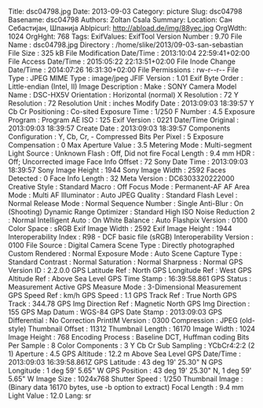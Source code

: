 Title: dsc04798.jpg
Date: 2013-09-03
Category: picture
Slug: dsc04798
Basename: dsc04798
Authors: Zoltan Csala
Summary:
Location: Сан Себастијан, Шпанија
Ablpicurl: http://abload.de/img/88yec.jpg
OrgWdth: 1024
OrgHght: 768
Tags:
ExifValues: ExifTool Version Number : 9.70
            File Name : dsc04798.jpg
            Directory : /home/slike/2013/09-03-san-sebastian
            File Size : 325 kB
            File Modification Date/Time : 2013:10:04 22:59:41+02:00
            File Access Date/Time : 2015:05:22 22:13:51+02:00
            File Inode Change Date/Time : 2014:07:26 16:31:30+02:00
            File Permissions : rw-r--r--
            File Type : JPEG
            MIME Type : image/jpeg
            JFIF Version : 1.01
            Exif Byte Order : Little-endian (Intel, II)
            Image Description :
            Make : SONY
            Camera Model Name : DSC-HX5V
            Orientation : Horizontal (normal)
            X Resolution : 72
            Y Resolution : 72
            Resolution Unit : inches
            Modify Date : 2013:09:03 18:39:57
            Y Cb Cr Positioning : Co-sited
            Exposure Time : 1/250
            F Number : 4.5
            Exposure Program : Program AE
            ISO : 125
            Exif Version : 0221
            Date/Time Original : 2013:09:03 18:39:57
            Create Date : 2013:09:03 18:39:57
            Components Configuration : Y, Cb, Cr, -
            Compressed Bits Per Pixel : 5
            Exposure Compensation : 0
            Max Aperture Value : 3.5
            Metering Mode : Multi-segment
            Light Source : Unknown
            Flash : Off, Did not fire
            Focal Length : 9.4 mm
            HDR : Off; Uncorrected image
            Face Info Offset : 72
            Sony Date Time : 2013:09:03 18:39:57
            Sony Image Height : 1944
            Sony Image Width : 2592
            Faces Detected : 0
            Face Info Length : 32
            Meta Version : DC6303320222000
            Creative Style : Standard
            Macro : Off
            Focus Mode : Permanent-AF
            AF Area Mode : Multi
            AF Illuminator : Auto
            JPEG Quality : Standard
            Flash Level : Normal
            Release Mode : Normal
            Sequence Number : Single
            Anti-Blur : On (Shooting)
            Dynamic Range Optimizer : Standard
            High ISO Noise Reduction 2 : Normal
            Intelligent Auto : On
            White Balance : Auto
            Flashpix Version : 0100
            Color Space : sRGB
            Exif Image Width : 2592
            Exif Image Height : 1944
            Interoperability Index : R98 - DCF basic file (sRGB)
            Interoperability Version : 0100
            File Source : Digital Camera
            Scene Type : Directly photographed
            Custom Rendered : Normal
            Exposure Mode : Auto
            Scene Capture Type : Standard
            Contrast : Normal
            Saturation : Normal
            Sharpness : Normal
            GPS Version ID : 2.2.0.0
            GPS Latitude Ref : North
            GPS Longitude Ref : West
            GPS Altitude Ref : Above Sea Level
            GPS Time Stamp : 16:39:58.861
            GPS Status : Measurement Active
            GPS Measure Mode : 3-Dimensional Measurement
            GPS Speed Ref : km/h
            GPS Speed : 1.1
            GPS Track Ref : True North
            GPS Track : 344.78
            GPS Img Direction Ref : Magnetic North
            GPS Img Direction : 155
            GPS Map Datum : WGS-84
            GPS Date Stamp : 2013:09:03
            GPS Differential : No Correction
            PrintIM Version : 0300
            Compression : JPEG (old-style)
            Thumbnail Offset : 11312
            Thumbnail Length : 16170
            Image Width : 1024
            Image Height : 768
            Encoding Process : Baseline DCT, Huffman coding
            Bits Per Sample : 8
            Color Components : 3
            Y Cb Cr Sub Sampling : YCbCr4:2:2 (2 1)
            Aperture : 4.5
            GPS Altitude : 12.2 m Above Sea Level
            GPS Date/Time : 2013:09:03 16:39:58.861Z
            GPS Latitude : 43 deg 19' 25.30" N
            GPS Longitude : 1 deg 59' 5.65" W
            GPS Position : 43 deg 19' 25.30" N, 1 deg 59' 5.65" W
            Image Size : 1024x768
            Shutter Speed : 1/250
            Thumbnail Image : (Binary data 16170 bytes, use -b option to extract)
            Focal Length : 9.4 mm
            Light Value : 12.0
Lang: sr


